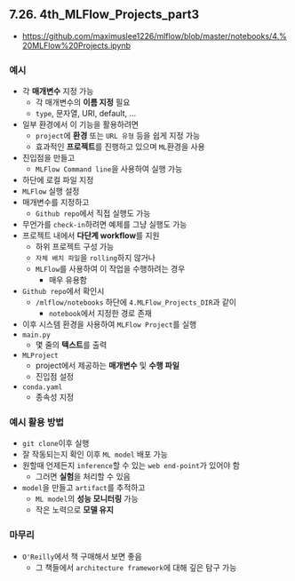 ## 7.26. 4th_MLFlow_Projects_part3
- https://github.com/maximuslee1226/mlflow/blob/master/notebooks/4.%20MLFlow%20Projects.ipynb

### 예시
- 각 **매개변수** 지정 가능
  - 각 매개변수의 **이름 지정** 필요
  - `type`, 문자열, URI, default, ...
- 일부 환경에서 이 기능을 활용하려면
  - `project`에 **환경** 또는 `URL 유형` 등을 쉽게 지정 가능
  - 효과적인 **프로젝트**를 진행하고 있으며 `ML`환경을 사용
- 진입점을 만들고
  - `MLFlow Command line`을 사용하여 실행 가능
- 하단에 로컬 파일 지정
- `MLFlow` 실행 설정
- 매개변수를 지정하고
  - `Github repo`에서 직접 실행도 가능
- 무언가를 `check-in`하려면 예제를 그냥 실행도 가능
- 프로젝트 내에서 **다단계 workflow**를 지원
  - 하위 프로젝트 구성 가능
  - `자체 배치 파일`을 `rolling`하지 않거나 
  - `MLFlow`를 사용하여 이 작업을 수행하려는 경우
    - 매우 유용함
- `Github repo`에서 확인시
  - `/mlflow/notebooks` 하단에 `4.MLFlow_Projects_DIR`과 같이
    - `notebook`에서 지정한 경로 존재
- 이후 시스템 환경을 사용하여 `MLFlow Project`를 실행
- `main.py`
  - 몇 줄의 **텍스트**를 출력
- `MLProject`
  - project에서 제공하는 **매개변수** 및 **수행 파일**
  - 진입점 설정
- `conda.yaml`
  - 종속성 지정

### 예시 활용 방법
- `git clone`이후 실행
- 잘 작동되는지 확인 이후 `ML model` 배포 가능
- 원할때 언제든지 `inference`할 수 있는 `web end-point`가 있어야 함
  - 그러면 **실험**을 처리할 수 있음
- `model`을 만들고 `artifact`를 추적하고
  - `ML model`의 **성능 모니터링** 가능
  - 작은 노력으로 **모델 유지**

### 마무리
- `O'Reilly`에서 책 구매해서 보면 좋음
  - 그 책들에서 `architecture framework`에 대해 깊은 탐구 가능